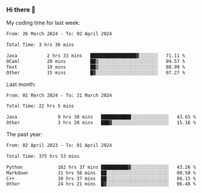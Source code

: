 ### Hi there 👋

My coding time for last week:

<!--START_SECTION:week-->

```txt
From: 26 March 2024 - To: 02 April 2024

Total Time: 3 hrs 36 mins

Java           2 hrs 33 mins   █████████████████▓░░░░░░░   71.11 %
OCaml          20 mins         ██▒░░░░░░░░░░░░░░░░░░░░░░   09.57 %
Text           19 mins         ██▒░░░░░░░░░░░░░░░░░░░░░░   08.99 %
Other          15 mins         █▓░░░░░░░░░░░░░░░░░░░░░░░   07.27 %
```

<!--END_SECTION:week-->

Last month:

<!--START_SECTION:month-->

```txt
From: 01 March 2024 - To: 31 March 2024

Total Time: 22 hrs 5 mins

Java               9 hrs 38 mins   ███████████░░░░░░░░░░░░░░   43.65 %
Other              3 hrs 20 mins   ███▓░░░░░░░░░░░░░░░░░░░░░   15.16 %
```

<!--END_SECTION:month-->

The past year:

<!--START_SECTION:year-->

```txt
From: 02 April 2023 - To: 01 April 2024

Total Time: 375 hrs 53 mins

Python             162 hrs 37 mins ██████████▓░░░░░░░░░░░░░░   43.26 %
Markdown           31 hrs 56 mins  ██░░░░░░░░░░░░░░░░░░░░░░░   08.50 %
C++                30 hrs 37 mins  ██░░░░░░░░░░░░░░░░░░░░░░░   08.15 %
Other              24 hrs 21 mins  █▓░░░░░░░░░░░░░░░░░░░░░░░   06.48 %
```

<!--END_SECTION:year-->
